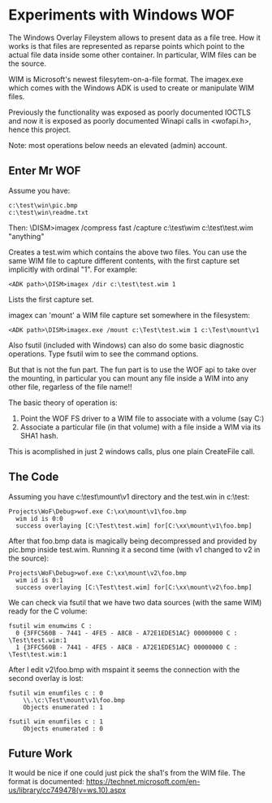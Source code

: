 # Experiments with Windows WOF

The Windows Overlay Fileystem allows to present data as a file tree. How it works
is that files are represented as reparse points which point to the actual file data
inside some other container. In particular, WIM files can be the source.

WIM is Microsoft's newest filesytem-on-a-file format. The imagex.exe which comes with
the Windows ADK is used to create or manipulate WIM files.

Previously the functionality was exposed as poorly documented IOCTLS and now it is
exposed as poorly documented Winapi calls in <wofapi.h>, hence this project.

Note: most operations below needs an elevated (admin) account.

## Enter Mr WOF

Assume you have:

    c:\test\win\pic.bmp
    c:\test\win\readme.txt

Then:
    <ADK path>\DISM>imagex /compress fast /capture c:\test\wim c:\test\test.wim "anything"

Creates a test.wim which contains the above two files. You can use the same WIM file to capture
different contents, with the first capture set implicitly with ordinal "1". For example:

    <ADK path>\DISM>imagex /dir c:\test\test.wim 1

Lists the first capture set.

imagex can 'mount' a WIM file capture set somewhere in the filesystem:

    <ADK path>\DISM>imagex.exe /mount c:\Test\test.wim 1 c:\Test\mount\v1

Also fsutil (included with Windows) can also do some basic diagnostic operations. Type fsutil wim to
see the command options.

But that is not the fun part. The fun part is to use the WOF api to take over the mounting, in particular
you can mount any file inside a WIM into any other file, regarless of the file name!!

The basic theory of operation is:
1. Point the WOF FS driver to a WIM file to associate with a volume (say C:)
2. Associate a particular file (in that volume) with a file inside a WIM via its SHA1 hash.

This is acomplished in just 2 windows calls, plus one plain CreateFile call.

## The Code

Assuming you have c:\test\mount\v1 directory and the test.win in c:\test:

    Projects\WoF\Debug>wof.exe C:\xx\mount\v1\foo.bmp
      wim id is 0:0
      success overlaying [C:\Test\test.wim] for[C:\xx\mount\v1\foo.bmp]

After that foo.bmp data is magically being decompressed and provided by pic.bmp inside test.wim. Running it
a second time (with v1 changed to v2 in the source):

    Projects\WoF\Debug>wof.exe C:\xx\mount\v2\foo.bmp
      wim id is 0:1
      success overlaying [C:\Test\test.wim] for[C:\xx\mount\v2\foo.bmp]

We can check via fsutil that we have two data sources (with the same WIM) ready for the C volume:
	  
    fsutil wim enumwims C :
      0 {3FFC560B - 7441 - 4FE5 - A8C8 - A72E1EDE51AC} 00000000 C : \Test\test.wim:1
      1 {3FFC560B - 7441 - 4FE5 - A8C8 - A72E1EDE51AC} 00000000 C : \Test\test.wim:1

After I edit v2\foo.bmp with mspaint it seems the connection with the second overlay is lost:

    fsutil wim enumfiles c : 0
        \\.\c:\Test\mount\v1\foo.bmp
        Objects enumerated : 1

    fsutil wim enumfiles c : 1
        Objects enumerated : 0

## Future Work

It would be nice if one could just pick the sha1's from the WIM file. The format is documented:
https://technet.microsoft.com/en-us/library/cc749478(v=ws.10).aspx






